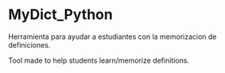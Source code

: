 # MyDict_Python
Herramienta para ayudar a estudiantes con la memorizacion de definiciones.


Tool made to help students learn/memorize definitions.
